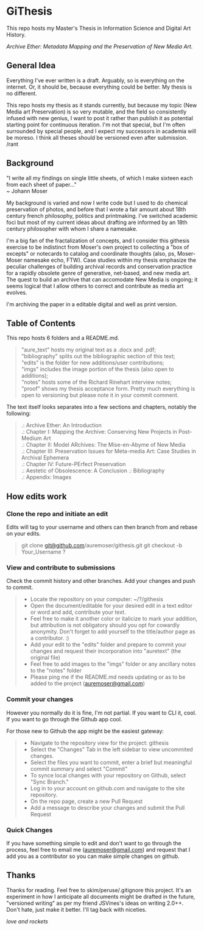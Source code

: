 GiThesis
=========

This repo hosts my Master's Thesis in Information Science and Digital Art History.
   
*Archive Ether: Metadata Mapping and the Preservation of New Media Art.*

General Idea
---------------------
Everything I've ever written is a draft. Arguably, so is everything on the internet. Or, it should be, because everything could be better. My thesis is no different.  

This repo hosts my thesis as it stands currently, but because my topic (New Media art Preservation) is so very mutable, and the field so consistently infused with new genius, I want to post it rather than publish it as potential starting point for continuous iteration. I'm not that special, but I'm often surrounded by special people, and I expect my successors in academia will be moreso. I think all theses should be versioned even after submission. /rant

Background
---------------------
"I write all my findings on single little sheets, of which I make sixteen each from each sheet of paper..."  
~ Johann Moser
  
My background is varied and now I write code but I used to do chemical preservation of photos, and before that I wrote a fair amount about 18th century french philosophy, politics and printmaking. I've switched academic foci but most of my current ideas about drafting are informed by an 18th century philosopher with whom I share a namesake.

I'm a big fan of the fractalization of concepts, and I consider this githesis exercise to be indistinct from Moser's own project to collecting a "box of excepts" or notecards to catalog and coordinate thoughts (also, ps, Moser-Moser namesake echo, FTW). Case studies within my thesis emphasize the peculiar challenges of building archival records and conservation practice for a rapidly obsolete genre of generative, net-based, and new media art. The quest to build an archive that can accomodate New Media is ongoing; it seems logical that I allow others to correct and contribute as media art evolves.

I'm archiving the paper in a editable digital and well as print version.

Table of Contents
---------------------
This repo hosts 6 folders and a README.md. 
> "aure_text" hosts my original text as a .docx and .pdf;   
> "bibliography" splits out the bibliographic section of this text;   
> "edits" is the folder for new additions/user contributions;   
> "imgs" includes the image portion of the thesis (also open to additions);   
> "notes" hosts some of the Richard Rinehart interview notes;  
> "proof" shows my thesis acceptance form. Pretty much everything is open to versioning but please note it in your commit comment.

The text itself looks separates into a few sections and chapters, notably the following:  

> .: Archive Ether: An Introduction  
> .: Chapter I: Mapping the Archive: Conserving New Projects in Post-Medium Art  
> .: Chapter II: Model ARchives: The Mise-en-Abyme of New Media  
> .: Chapter III: Preservation Issues for Meta-media Art: Case Studies in Archival Ephemera  
> .: Chapter IV: Future-PErfect Preservation  
> .: Aestetic of Obsolescence: A Conclusion
> .: Bibliography   
> .: Appendix: Images    


How edits work
---------------------
### Clone the repo and initiate an edit
Edits will tag to your username and others can then branch from and rebase on your edits.
> git clone git@github.com/auremoser/githesis.git
> git checkout -b Your_Username ?

### View and contribute to submissions
Check the commit history and other branches. Add your changes and push to commit.

> * Locate the repository on your computer: ~/?/githesis
> * Open the document/editable for your desired edit in a text editor or word and add, contribute your text. 
> * Feel free to make it another color or italicize to mark your addition, but attribution is not obligatory should you opt for cowardly anonymity. Don't forget to add yourself to the title/author page as a contributor. :)
> * Add your edit to the "edits" folder and prepare to commit your changes and request their incorporation into "auretext" (the original file)
> * Feel free to add images to the "imgs" folder or any ancillary notes to the "notes" folder
> * Please ping me if the README.md needs updating or as to be added to the project (auremoser@gmail.com)

### Commit your changes
However you normally do it is fine, I'm not partial. If you want to CLI it, cool. If you want to go through the Github app cool. 
  
For those new to Github the app might be the easiest gateway:
> * Navigate to the repository view for the project: githesis  
> * Select the "Changes" Tab in the left sidebar to view uncommited changes.  
> * Select the files you want to commit, enter a brief but meaningful commit summary and select "Commit"  
> * To synce local changes with your repository on Github, select "Sync Branch."  
> * Log in to your account on github.com and navigate to the site repository.   
> * On the repo page, create a new Pull Request   
> * Add a message to describe your changes and submit the Pull Request  

### Quick Changes
If you have something simple to edit and don't want to go through the process, feel free to email me (auremoser@gmail.com) and request that I add you as a contributor so you can make simple changes on github.

Thanks
---------------------
Thanks for reading. Feel free to skim/peruse/.gitignore this project. It's an experiment in how I anticipate all documents might be drafted in the future, "versioned writing" as per my friend JSVines's ideas on writing 2.0++. Don't hate, just make it better. I'll tag back with niceties. 

*love and rockets*

